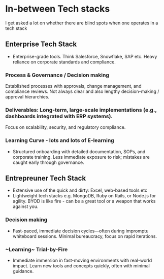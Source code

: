 # In-between Tech stacks

I get asked a lot on whether there are blind spots when one operates in a tech stack

## Enterprise Tech Stack
- Enterprise-grade tools. Think Salesforce, Snowflake, SAP etc.
Heavy reliance on corporate standards and compliance.

### Process & Governance / Decision making
Established processes with approvals, change management, and compliance reviews. Not always clear and also lengthy decision-making / approval hierarchies.

### Deliverables: Long-term, large-scale implementations (e.g., dashboards integrated with ERP systems).
Focus on scalability, security, and regulatory compliance.

### Learning Curve - lots and lots of E-learning
- Structured onboarding with detailed documentation, SOPs, and corporate training. Less immediate exposure to risk; mistakes are caught early through governance.


## Entrepreuner Tech Stack
- Extensive use of the quick and dirty: Excel, web-based tools etc
- Lightweight tech stacks e.g. MongoDB, Ruby on Rails, or Node.js for agility. BYOD is like fire - can be a great tool or a weapon that works against you.

### Decision making
- Fast-paced, immediate decision cycles—often during impromptu whiteboard sessions. Minimal bureaucracy, focus on rapid iterations.

### ~Learning~ Trial-by-Fire
- Immediate immersion in fast-moving environments with real-world impact. Learn new tools and concepts quickly, often with minimal guidance. 

<!-- For more details see [GitHub Flavored Markdown](https://guides.github.com/features/mastering-markdown/). -->
